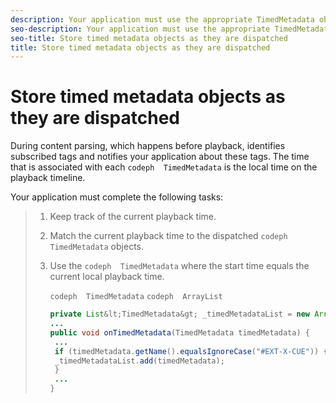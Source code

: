 ```yaml
---
description: Your application must use the appropriate TimedMetadata objects at the appropriate times.
seo-description: Your application must use the appropriate TimedMetadata objects at the appropriate times.
seo-title: Store timed metadata objects as they are dispatched
title: Store timed metadata objects as they are dispatched
---
```


# Store timed metadata objects as they are dispatched

During content parsing, which happens before playback,  identifies subscribed tags and notifies your application about these tags. The time that is associated with each `codeph  TimedMetadata` is the local time on the playback timeline.

Your application must complete the following tasks:

>1. Keep track of the current playback time.
>   
>1. Match the current playback time to the dispatched `codeph  TimedMetadata` objects.
>   
>   
>1. Use the `codeph  TimedMetadata` where the start time equals the current local playback time.
>   
>       
>       `codeph  TimedMetadata`
>       `codeph  ArrayList`
>       ```java
>       private List&lt;TimedMetadata&gt; _timedMetadataList = new ArrayList&lt;TimedMetadata&gt;(); 
>       ... 
>       public void onTimedMetadata(TimedMetadata timedMetadata) { 
>        ... 
>        if (timedMetadata.getName().equalsIgnoreCase("#EXT-X-CUE")) { 
>        _timedMetadataList.add(timedMetadata); 
>        } 
>        ... 
>       }
>       ```
>       
>   
>   
